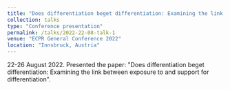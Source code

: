 ```yaml
---
title: "Does differentiation beget differentiation: Examining the link between exposure to and support for differentiation"
collection: talks
type: "Conference presentation"
permalink: /talks/2022-22-08-talk-1
venue: "ECPR General Conference 2022"
location: "Innsbruck, Austria"
---
```


22-26 August 2022. Presented the paper: "Does differentiation beget differentiation: Examining the link between exposure to and support for differentiation".
